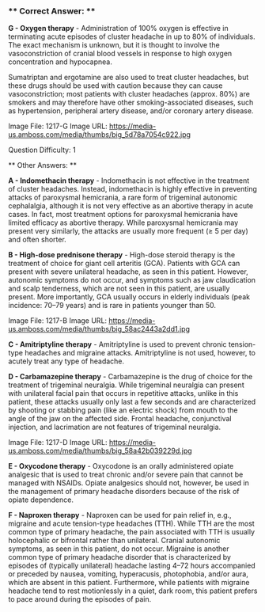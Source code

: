 ### ** Correct Answer: **

**G - Oxygen therapy** - Administration of 100% oxygen is effective in terminating acute episodes of cluster headache in up to 80% of individuals. The exact mechanism is unknown, but it is thought to involve the vasoconstriction of cranial blood vessels in response to high oxygen concentration and hypocapnea.

Sumatriptan and ergotamine are also used to treat cluster headaches, but these drugs should be used with caution because they can cause vasoconstriction; most patients with cluster headaches (approx. 80%) are smokers and may therefore have other smoking-associated diseases, such as hypertension, peripheral artery disease, and/or coronary artery disease.

Image File: 1217-G
Image URL: https://media-us.amboss.com/media/thumbs/big_5d78a7054c922.jpg

Question Difficulty: 1

** Other Answers: **

**A - Indomethacin therapy** - Indomethacin is not effective in the treatment of cluster headaches. Instead, indomethacin is highly effective in preventing attacks of paroxysmal hemicrania, a rare form of trigeminal autonomic cephalalgia, although it is not very effective as an abortive therapy in acute cases. In fact, most treatment options for paroxysmal hemicrania have limited efficacy as abortive therapy. While paroxysmal hemicrania may present very similarly, the attacks are usually more frequent (≥ 5 per day) and often shorter.

**B - High-dose prednisone therapy** - High-dose steroid therapy is the treatment of choice for giant cell arteritis (GCA). Patients with GCA can present with severe unilateral headache, as seen in this patient. However, autonomic symptoms do not occur, and symptoms such as jaw claudication and scalp tenderness, which are not seen in this patient, are usually present. More importantly, GCA usually occurs in elderly individuals (peak incidence: 70–79 years) and is rare in patients younger than 50.

Image File: 1217-B
Image URL: https://media-us.amboss.com/media/thumbs/big_58ac2443a2dd1.jpg

**C - Amitriptyline therapy** - Amitriptyline is used to prevent chronic tension-type headaches and migraine attacks. Amitriptyline is not used, however, to acutely treat any type of headache.

**D - Carbamazepine therapy** - Carbamazepine is the drug of choice for the treatment of trigeminal neuralgia. While trigeminal neuralgia can present with unilateral facial pain that occurs in repetitive attacks, unlike in this patient, these attacks usually only last a few seconds and are characterized by shooting or stabbing pain (like an electric shock) from mouth to the angle of the jaw on the affected side. Frontal headache, conjunctival injection, and lacrimation are not features of trigeminal neuralgia.

Image File: 1217-D
Image URL: https://media-us.amboss.com/media/thumbs/big_58a42b039229d.jpg

**E - Oxycodone therapy** - Oxycodone is an orally administered opiate analgesic that is used to treat chronic and/or severe pain that cannot be managed with NSAIDs. Opiate analgesics should not, however, be used in the management of primary headache disorders because of the risk of opiate dependence.

**F - Naproxen therapy** - Naproxen can be used for pain relief in, e.g., migraine and acute tension-type headaches (TTH). While TTH are the most common type of primary headache, the pain associated with TTH is usually holocephalic or bifrontal rather than unilateral. Cranial autonomic symptoms, as seen in this patient, do not occur. Migraine is another common type of primary headache disorder that is characterized by episodes of (typically unilateral) headache lasting 4–72 hours accompanied or preceded by nausea, vomiting, hyperacusis, photophobia, and/or aura, which are absent in this patient. Furthermore, while patients with migraine headache tend to rest motionlessly in a quiet, dark room, this patient prefers to pace around during the episodes of pain.

